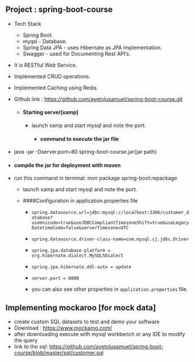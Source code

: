 Project : spring-boot-course
-----------------------------------------------
- Tech Stack
  - Spring Boot.
  - myqsl -  Database.
  - Spring Data JPA - uses Hibernate as JPA implementation.
  - Swagger - used for Documenting Rest API’s.
- It is RESTful Web Service.
- Implemented CRUD operations.
- Implemented Caching using Redis.
- Github link : https://github.com/ayetolusamuel/spring-boot-course.git


    
  - #### Starting server[xamp]
    - launch xamp and start mysql and note the port.
            
            
       - #### command to execute the jar file
- java -jar -Dserver.port=80 spring-boot-course.jar{jar path}
        
- #### compile the jar for deployment with maven
- run this command in terminal: mvn package spring-boot:repackage
        
        
        
    - launch xamp and start mysql and note the port.
        
  - ####Configuration in application.properties file
    - `spring.datasource.url=jdbc:mysql://localhost:3306/customer_database?useUnicode=true&useJDBCCompliantTimezoneShift=true&useLegacyDatetimeCode=false&serverTimezone=UTC`
    - `spring.datasource.driver-class-name=com.mysql.cj.jdbc.Driver`
     - `spring.jpa.database-platform = org.hibernate.dialect.MySQL5Dialect`
      - `spring.jpa.hibernate.ddl-auto = update`
    -  `server.port = 8080`
    
     - you can also see other properties in `application.properties` file.
        
Implementing mockaroo [for mock data]
--------------------------------------------------
- create custom SQL datasets to test and demo your software
- Download : https://www.mockaroo.com/
- after downloading execute with mysql workbench or any IDE to modify the query
- link to the sql: https://github.com/ayetolusamuel/spring-boot-course/blob/master/sql/customer.sql
 
 
  
